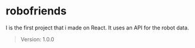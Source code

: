 # robofriends

I is the first project that i made on React.
It uses an API for the robot data.
> Version: 1.0.0
